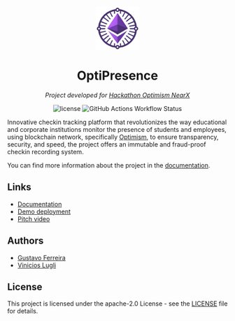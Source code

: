 <p align="center">
  <img src="./docs/static/img/logo.png" width="100" alt="project-logo">
</p>
<p align="center">
	<h1 align="center">OptiPresence</h1>
</p>
<p align="center">
    <em> Project developed for <a href="https://nearx.notion.site/Hackathon-Optimism-NearX-21124cc4067042cc95bc1c2434322faf">Hackathon Optimism NearX</a></em>
</p>
<p align="center">
	<img src="https://img.shields.io/github/license/Airport-Coders/OptiPresence?style=default&logo=opensourceinitiative&logoColor=white&color=78DCE8" alt="license">
	<img src="https://img.shields.io/github/actions/workflow/status/Airport-Coders/OptiPresence/CI.yml" alt="GitHub Actions Workflow Status">
</p>

Innovative checkin tracking platform that revolutionizes the way educational and corporate institutions monitor the presence of students and employees, using blockchain network, specifically [Optimism](https://optimism.io/), to ensure transparency, security, and speed, the project offers an immutable and fraud-proof checkin recording system.

You can find more information about the project in the [documentation](https://airport-coders.github.io/OptiPresence/).

## Links

-   [Documentation](https://airport-coders.github.io/OptiPresence/)
-   [Demo deployment](https://optipresence.vercel.app/)
-   [Pitch video](https://www.youtube.com/)

## Authors

-   [Gustavo Ferreira](https://github.com/gustavofdeoliveira)
-   [Vinicios Lugli](https://github.com/ViniciosLugli)

## License

This project is licensed under the apache-2.0 License - see the [LICENSE](LICENSE) file for details.
